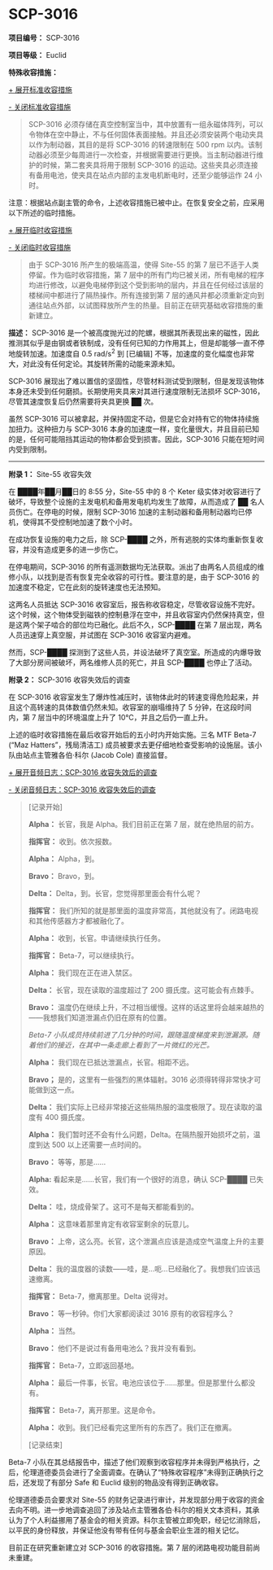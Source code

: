 # SCP-3016
                        


**项目编号：** SCP-3016

**项目等级：** Euclid

**特殊收容措施：** 


<a shape='rect' class='collapsible-block-link' href='javascript:;'>+&#160;&#23637;&#24320;&#26631;&#20934;&#25910;&#23481;&#25514;&#26045;</a>

<a shape='rect' class='collapsible-block-link' href='javascript:;'>-&#160;&#20851;&#38381;&#26631;&#20934;&#25910;&#23481;&#25514;&#26045;</a>


> SCP-3016 必须存储在真空控制室当中，其中放置有一组永磁体阵列，可以令物体在空中静止，不与任何固体表面接触。并且还必须安装两个电动夹具以作为制动器，其目的是将 SCP-3016 的转速限制在 500 rpm 以内。该制动器必须至少每周进行一次检查，并根据需要进行更换。当主制动器进行维护的时候，第二套夹具将用于限制 SCP-3016 的运动。这些夹具必须连接有备用电池，使夹具在站点内部的主发电机断电时，还至少能够运作 24 小时。
> 




注意：根据站点副主管的命令，上述收容措施已被中止。在恢复安全之前，应采用以下所述的临时措施。


<a shape='rect' class='collapsible-block-link' href='javascript:;'>+&#160;&#23637;&#24320;&#20020;&#26102;&#25910;&#23481;&#25514;&#26045;</a>

<a shape='rect' class='collapsible-block-link' href='javascript:;'>-&#160;&#20851;&#38381;&#20020;&#26102;&#25910;&#23481;&#25514;&#26045;</a>


> 由于 SCP-3016 所产生的极端高温，使得 Site-55 的第 7 层已不适于人类停留。作为临时收容措施，第 7 层中的所有门均已被关闭，所有电梯的程序均进行修改，以避免电梯停到这个受到影响的层内，并且在任何经过该层的楼梯间中都进行了隔热操作。所有连接到第 7 层的通风井都必须重新定向到通往站点外部，以试图释放所产生的热量。目前正在研究基础收容措施的重新建立。
> 




**描述：** SCP-3016 是一个被高度抛光过的陀螺，根据其所表现出来的磁性，因此推测其似乎是由钢或者铁制成，没有任何已知的力作用其上，但是却能够一直不停地旋转加速。加速度自 0.5 rad/s<sup>2</sup> 到 [已编辑] 不等，加速度的变化幅度也非常大，对此没有任何定论。其旋转所需的动能来源未知。

SCP-3016 展现出了难以置信的坚固性，尽管材料测试受到限制，但是发现该物体本身还未受到任何磨损。长期使用夹具来对其进行速度限制无法损坏 SCP-3016，尽管其速度恢复后仍然需要将夹具更换 ██ 次。

虽然 SCP-3016 可以被拿起，并保持固定不动，但是它会对持有它的物体持续施加扭力。这种扭力与 SCP-3016 本身的加速度一样，变化量很大，并且目前已知的是，任何可能阻挡其运动的物体都会受到损害。因此，SCP-3016 只能在短时间内受到限制。


---

**附录 1：** Site-55 收容失效

在 ████年██月██日的 8:55 分，Site-55 中的 8 个 Keter 级实体对收容进行了破坏，导致整个设施的主发电机和备用发电机均发生了故障，从而造成了 ██ 名人员伤亡。在停电的时候，限制 SCP-3016 加速的主制动器和备用制动器均已停机，使得其不受控制地加速了数个小时。

在成功恢复设施的电力之后，除 SCP-████ 之外，所有逃脱的实体均重新恢复收容，并没有造成更多的进一步伤亡。

在停电期间，SCP-3016 的所有遥测数据均无法获取。派出了由两名人员组成的维修小队，以找到是否有恢复完全收容的可行性。要注意的是，由于 SCP-3016 的加速度不稳定，它在此刻的旋转速度也无法预知。

这两名人员抵达 SCP-3016 收容室后，报告称收容稳定，尽管收容设施不完好。这个时候，这个物体受到磁铁的控制悬浮在空中，并且收容室内仍然保持真空，但是这两个架子啮合的部位均已融化。此后不久，SCP-████ 在第 7 层出现，两名人员迅速穿上真空服，并试图在 SCP-3016 收容室内避难。

然而，SCP-████ 探测到了这些人员，并设法破坏了真空室。所造成的内爆导致了大部分房间被破坏，两名维修人员的死亡，并且 SCP-████ 也停止了活动。

**附录 2：** SCP-3016 收容失效后的调查

在 SCP-3016 收容室发生了爆炸性减压时，该物体此时的转速变得危险起来，并且这个高转速的具体数值仍然未知。收容室的崩塌维持了 5 分钟，在这段时间内，第 7 层当中的环境温度上升了 10℃，并且之后仍一直上升。

上述的临时收容措施在最后收容开始后的五小时内开始实施。三名 MTF Beta-7 (“Maz Hatters”，残局清洁工) 成员被要求去更仔细地检查受影响的设施层。该小队由站点主管雅各伯·科尔 (Jacob Cole) 直接监督。


<a shape='rect' class='collapsible-block-link' href='javascript:;'>+&#160;&#23637;&#24320;&#38899;&#39057;&#26085;&#24535;&#65306;SCP-3016&#160;&#25910;&#23481;&#22833;&#25928;&#21518;&#30340;&#35843;&#26597;</a>

<a shape='rect' class='collapsible-block-link' href='javascript:;'>-&#160;&#20851;&#38381;&#38899;&#39057;&#26085;&#24535;&#65306;SCP-3016&#160;&#25910;&#23481;&#22833;&#25928;&#21518;&#30340;&#35843;&#26597;</a>


> [记录开始]
> 
> **Alpha：** 长官，我是 Alpha。我们目前正在第 7 层，就在绝热层的前方。
> 
> **指挥官：** 收到。依次报数。
> 
> **Alpha：** Alpha，到。
> 
> **Bravo：** Bravo，到。
> 
> **Delta：** Delta，到。长官，您觉得那里面会有什么呢？
> 
> **指挥官：** 我们所知的就是那里面的温度非常高，其他就没有了。闭路电视和其他传感器方才都被融化了。
> 
> **Alpha：** 收到，长官。申请继续执行任务。
> 
> **指挥官：** Beta-7，可以继续执行。
> 
> **Alpha：** 我们现在正在进入禁区。
> 
> **Delta：** 长官，现在读取的温度超过了 200 摄氏度。这可能会有点棘手。
> 
> **Bravo：** 温度仍在继续上升，不过相当缓慢。这样的话这里将会越来越热的——我想我们知道泄漏点仍旧在原有的位置。
> 
> *Beta-7 小队成员持续前进了几分钟的时间，跟随温度梯度来到泄漏源。随着他们的接近，在其中一条走廊上看到了一片微红的光芒。* 
> 
> **Alpha：** 我们现在已抵达泄漏点，长官。相距不远。
> 
> **Bravo；** 是的，这里有一些强烈的黑体辐射。3016 必须得转得非常快才可能做到这一点。
> 
> **Delta：** 我们实际上已经非常接近这些隔热服的温度极限了。现在读取的温度有 400 摄氏度。
> 
> **Alpha：** 我们暂时还不会有什么问题，Delta。在隔热服开始损坏之前，温度到达 500 以上还需要一点时间的。
> 
> **Bravo：** 等等，那是……
> 
> **Alpha:** 看起来是……长官，我们有一个很好的消息，确认 SCP-████ 已失效。
> 
> **Delta：** 哇，烧成骨架了。这可不是每天都能看到的。
> 
> **Alpha：** 这意味着那里肯定有收容室剩余的玩意儿。
> 
> **Bravo：** 上帝，这么亮。长官，这个泄漏点应该是造成空气温度上升的主要原因。
> 
> **Delta：** 我的温度器的读数——哇，是…呃…已经融化了。我想我们应该迅速撤离。
> 
> **指挥官：** Beta-7，撤离那里。Delta 说得对。
> 
> **Bravo：** 等一秒钟。你们大家都阅读过 3016 原有的收容程序么？
> 
> **Alpha：** 当然。
> 
> **Bravo：** 他们不是说过有备用电池么？我并没有看到。
> 
> **指挥官：** Beta-7，立即返回基地。
> 
> **Alpha：** 最后一件事，长官。电池应该位于……那里。但是那里什么都没有。
> 
> **指挥官：** Beta-7，离开那里。这是命令。
> 
> **Alpha：** 收到。我们已经看完这里所有的东西了。我们正在撤离。
> 
> [记录结束]
> 




Beta-7 小队在其总结报告中，描述了他们观察到收容程序并未得到严格执行，之后，伦理道德委员会进行了全面调查。在确认了“特殊收容程序”未得到正确执行之后，还发现了有部分 Safe 和 Euclid 级别的物品没有得到正确收容。

伦理道德委员会要求对 Site-55 的财务记录进行审计，并发现部分用于收容的资金去向不明。进一步地调查追回了涉及站点主管雅各伯·科尔的相关文本资料，其承认为了个人利益挪用了基金会的相关资源。科尔主管被立即免职，经记忆消除后，以平民的身份释放，并保证他没有带有任何与基金会职业生涯的相关记忆。

目前正在研究重新建立对 SCP-3016 的收容措施。第 7 层的闭路电视功能目前尚未重建。



                    